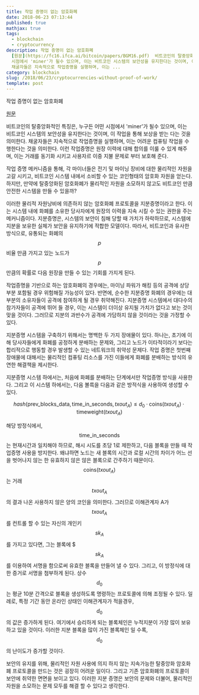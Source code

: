 ```yaml
---
title: 작업 증명이 없는 암호화폐
date: 2018-06-23 07:13:44
published: true
mathjax: true
tags:
  - blockchain
  - cryptocurrency
description: 작업 증명이 없는 암호화폐
  [원문](https://fc16.ifca.ai/bitcoin/papers/BGM16.pdf)  비트코인의 탈중앙화적인 특징은, 누구든 어떤
  시점에서 'miner'가 될수 있으며, 이는 비트코인 시스템의 보안성을 유지한다는 것이며, 이 작업을 통해 보상을 받는 다는 것을 의미한다.
  채굴자들은 지속적으로 작업증명을 실행하며, 이는 ...
category: blockchain
slug: /2018/06/23/cryptocurrencies-without-proof-of-work/
template: post
---
```

작업 증명이 없는 암호화폐

[원문](https://fc16.ifca.ai/bitcoin/papers/BGM16.pdf)

비트코인의 탈중앙화적인 특징은, 누구든 어떤 시점에서 'miner'가 될수 있으며, 이는 비트코인 시스템의 보안성을 유지한다는 것이며, 이 작업을 통해 보상을 받는 다는 것을 의미한다. 채굴자들은 지속적으로 작업증명을 실행하며, 이는 어려운 컴퓨팅 작업을 수행한다는 것을 의미한다. 이런 작업증명은 원장 이력에 대해 합의를 이룰 수 있게 해주며, 이는 거래를 동기화 시키고 사용자르 이중 지불 문제로 부터 보호해 준다.

작업 증명 메커니즘을 통해, 각 마이너들은 전기 및 마이닝 장비에 대한 물리적인 자원을 고갈 시키고, 비트코인 시스템 내에서 소비할 수 있는 코인형태의 암호화 자원을 얻는다. 하지만, 만약에 탈중앙화된 암호화폐가 물리적인 자원을 소모하지 않고도 비트코인 만큼 안전한 시스템을 만들 수 있을까?

이러한 물리적 자원낭비에 의존하지 않는 암호화폐 프로토콜을 지분증명이라고 한다. 이는 시스템 내에 화폐를 소유한 당사자에게 원장의 이력을 지속 시킬 수 있는 권한을 주는 메커니즘이다. 지분증명은, 시스템의 보안이 침해 당할 때 가치가 하락하므로, 시스템에 지분을 보유한 실체가 보안을 유지하기에 적합한 모델이다. 따라서, 비트코인과 유사한 방식으로, 유통되는 화폐의 $$p$$ 비율 만큼 가지고 있는 노드가 $$p$$ 만큼의 확률로 다음 원장을 만들 수 있는 기회를 가지게 된다.

작업증명을 기반으로 하는 암호화폐의 경우에는, 마이닝 파워가 해킹 등의 공격에 상당부분 포함될 경우 위험해질 가능성이 있다. 반면에, 순수한 지분증명 화폐의 경우에는 대부분의 소유자들이 공격에 참여하게 될 경우 취약해진다. 지분증명 시스템에서 대다수의 참가자들이 공격에 뛰어 들 경우, 이는 시스템이 더이상 유지될 가치가 없다고 보는 것이 맞을 것이다. 그러므로 지분의 과반수가 공격에 가담하지 않을 것이라는 것을 가정할 수 있다.

지분증명 시스템을 구축하기 위해서는 명백한 두 가지 장애물이 있다. 하나는, 초기에 이해 당사자들에게 화폐를 공정하게 분배하는 문제와, 그리고 노드가 이타적이라기 보다는 합리적으로 행동할 경우 발생할 수 있는 네트워크의 취약성 문제다. 작업 증명은 첫번째 장애물에 대해서는 물리적인 컴퓨팅 리소스를 가진 이들에게 화폐를 분배하는 방식의 유연한 해결책을 제시한다.

지분증명 시스템 하에서는, 처음에 화폐를 분배하는 단계에서만 작업증명 방식을 사용한다. 그리고 이 시스템 하에서는, 다음 볼륵을 다음과 같은 방적식을 사용하여 생성할 수 있다.

$$hash(\text{prev_blocks_data}, \text{time_in_seconds}, txout_A) \leq d_0 \cdot \text{coins}(txout_A) \cdot \text{timeweight}(txout_A) $$

해당 방정식에서, $$\text{time_in_seconds}$$는 현재시간과 일치해야 하므로, 해시 시도를 초당 1로 제한하고, 다음 블록을 만들 때 작업증명 사용을 방지한다. 왜냐하면 노드는 새 블록의 시간과 로컬 시간의 차이가 어느 선을 벗어나지 않는 한 유효하지 않은 않은 블록으로 간주하기 때문이다. $$\text{coins}(txout_A)$$는 거래 $${txout_A}$$의 결과 나온 사용하지 않은 양의 코인을 의미한다. 그러므로 이해관계자 A가 $$txout_A$$를 컨트롤 할 수 있는 자신의 개인키 $$sk_A$$를 가지고 있다면, 그는 블록에 $$$sk_A$$를 이용하여 서명을 함으로써 유효한 블록을 만들어 낼 수 있다. 그리고, 이 방정식에 대한 증거로 서명을 첨부하게 된다. 상수 $$d_0$$는 평균 10분 간격으로 블록을 생성하도록 명령하는 프로토콜에 의해 조정될 수 있다. 일례로, 특정 기간 동안 온라인 상태인 이해관계자가 적을경우, $$d_0$$의 값은 증가하게 된다. 여기에서 승리하게 되는 블록체인은 누적지분이 가장 많이 보유하고 있을 것이다. 이러한 지분 블록을 많이 가진 블록체인 일 수록, $$d_0$$의 난이도가 증가할 것이다.

보안의 유지를 위해, 물리적인 자원 사용에 의지 하지 않는 지속가능한 탈중앙화 암호화폐 프로토콜을 만드는 것은 굉장히 어려운 일이다. 그리고 기존 암호화폐의 프로토콜이 보안에 취약한 면면을 보이고 있다. 이러한 지분 증명은 보안의 문제와 더불어, 물리적인 자원을 소모하는 문제 모두를 해결 할 수 있다고 생각한다.
